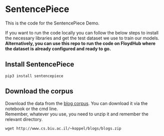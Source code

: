 # SentencePiece
This is the code for the SentencePiece Demo. 

If you want to run the code locally you can follow the below steps to install the necessary libraries and get the test dataset we use to train our models. **Alternatively, you can use this repo to run the code on FloydHub where the dataset is already configured and ready to go.**

## Install SentencePiece
```
pip3 install sentencepiece
```

## Download the corpus
Download the data from the [blog corpus](http://u.cs.biu.ac.il/~koppel/BlogCorpus.htm). 
You can download it via the notebook or the cmd line. <br>
Remember, whatever you use, you need to unzip it and remember the relevant directory.
```
wget http://www.cs.biu.ac.il/~koppel/blogs/blogs.zip
```

